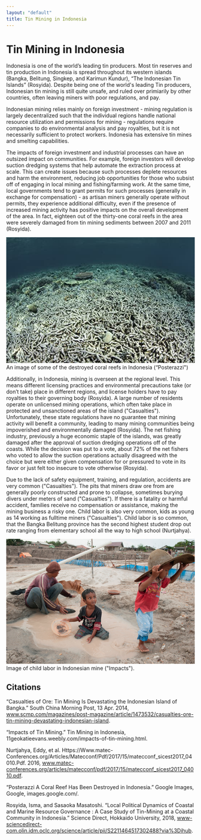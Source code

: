 ```yaml
---
layout: "default"
title: Tin Mining in Indonesia
---
```


# Tin Mining in Indonesia

Indonesia is one of the world’s leading tin producers. Most tin reserves and tin production in Indonesia is spread throughout its western islands (Bangka, Belitung, Singkep, and Karimun Kundur), “The Indonesian Tin Islands” (Rosyida). Despite being one of the world's leading Tin producers, Indonesian tin mining is still quite unsafe, and ruled over primiarily by other countries, often leaving miners with poor regulations, and pay.

Indonesian mining relies mainly on foreign investment - mining regulation is largely decentralized such that the individual regions handle national resource utilization and permissions for mining - regulations require companies to do environmental analysis and pay royalties, but it is not necessarily sufficient to protect workers. Indonesia has extensive tin mines and smelting capabilities.

The impacts of foreign investment and industrial processes can have an outsized impact on  communities. For example, foreign investors will develop suction dredging systems that help automate the extraction process at scale. This can create issues because such processes deplete resources and harm the environment, reducing job opportunities for those who subsist off of engaging in local mining and fishing/farming work. At the same time, local governments tend to grant permits for such processes (generally in exchange for compensation) - as artisan miners generally operate without permits, they experience additional difficulty, even if the presence of increased mining activity has positive impacts on the overall development of the area. In fact, eighteen out of the thirty-one coral reefs in the area were severely damaged from tin mining sediments between 2007 and 2011 (Rosyida).

![Destroyed Coral Reefs in Indonesia](images/destroyedreef.jpg)An image of some of the destroyed coral reefs in Indonesia (“Posterazzi")

Additionally, in Indonesia, mining is overseen at the regional level. This means different licensing practices and environmental precautions take (or don’t take)  place in different regions, and license holders have to pay royalties to their governing body (Rosyida). A large number of residents operate on unlicensed mining operations, which often take place in protected and unsanctioned areas of the island ("Casualties"). Unfortunately, these state regulations have no guarantee that mining activity will benefit a community, leading to many mining communities being impoverished and environmentally damaged (Rosyida). The net fishing industry, previously a huge economic staple of the islands, was greatly damaged after the approval of suction dredging operations off of the coasts. While the decision was put to a vote, about 72% of the net fishers who voted to allow the suction operations actually disagreed with the choice but were either given compensation for or pressured to vote in its favor or just felt too insecure to vote otherwise (Rosyida).

Due to the lack of safety equipment, training, and regulation, accidents are very common ("Casualties"). The pits that miners draw ore from are generally poorly constructed and prone to collapse, sometimes burying divers under meters of sand ("Casualties").  If there is a fatality or harmful accident, families receive no compensation or assistance, making the mining business a risky one. Child labor is also very common, kids as young as 14 working as fulltime miners ("Casualties"). Child labor is so common, that the Bangka Belitung province has the second highest student drop out rate ranging from elementary school all the way to high school (Nurtjahya).

![Child Labor in Mines](images/childlabor.png)Image of child labor in Indonesian mine ("Impacts").

## Citations

“Casualties of Ore: Tin Mining Is Devastating the Indonesian Island of Bangka.” South China Morning Post, 13 Apr. 2014, www.scmp.com/magazines/post-magazine/article/1473532/casualties-ore-tin-mining-devastating-indonesian-island.

“Impacts of Tin Mining.” Tin Mining in Indonesia, 11geokatieevans.weebly.com/impacts-of-tin-mining.html.

Nurtjahya, Eddy, et al. Https://Www.matec-Conferences.org/Articles/Matecconf/Pdf/2017/15/matecconf_sicest2017_04010.Pdf. 2016, www.matec-conferences.org/articles/matecconf/pdf/2017/15/matecconf_sicest2017_04010.pdf.

“Posterazzi A Coral Reef Has Been Destroyed in Indonesia.” Google Images, Google, images.google.com/.

Rosyida, Isma, and Sasaoka Masatoshi. “Local Political Dynamics of Coastal and Marine Resource Governance : A Case Study of Tin-Mining at a Coastal Community in Indonesia.” Science Direct, Hokkaido University, 2018, www-sciencedirect-com.olin.idm.oclc.org/science/article/pii/S2211464517302488?via%3Dihub.


